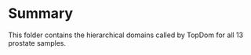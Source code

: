 # Summary

This folder contains the hierarchical domains called by TopDom for all 13 prostate samples.

